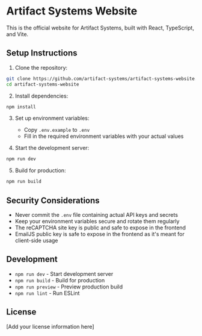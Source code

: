 # Artifact Systems Website

This is the official website for Artifact Systems, built with React, TypeScript, and Vite.

## Setup Instructions

1. Clone the repository:
```bash
git clone https://github.com/artifact-systems/artifact-systems-website.git
cd artifact-systems-website
```

2. Install dependencies:
```bash
npm install
```

3. Set up environment variables:
   - Copy `.env.example` to `.env`
   - Fill in the required environment variables with your actual values

4. Start the development server:
```bash
npm run dev
```

5. Build for production:
```bash
npm run build
```

## Security Considerations

- Never commit the `.env` file containing actual API keys and secrets
- Keep your environment variables secure and rotate them regularly
- The reCAPTCHA site key is public and safe to expose in the frontend
- EmailJS public key is safe to expose in the frontend as it's meant for client-side usage

## Development

- `npm run dev` - Start development server
- `npm run build` - Build for production
- `npm run preview` - Preview production build
- `npm run lint` - Run ESLint

## License

[Add your license information here] 